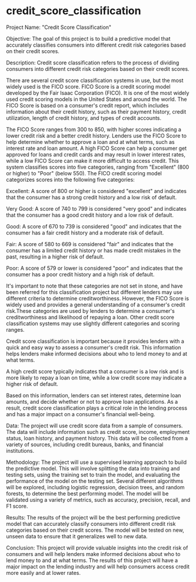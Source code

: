 # credit_score_classification

Project Name: "Credit Score Classification"

Objective: The goal of this project is to build a predictive model that accurately classifies consumers into different credit risk categories based on their credit scores.

Description: Credit score classification refers to the process of dividing consumers into different credit risk categories based on their credit scores. 

There are several credit score classification systems in use, but the most widely used is the FICO score. 
FICO Score is a credit scoring model developed by the Fair Isaac Corporation (FICO). It is one of the most widely used credit scoring models in the United States and around the world. 
The FICO Score is based on a consumer's credit report, which includes information about their credit history, such as their payment history, credit utilization, length of credit history, and types of credit accounts. 

The FICO Score ranges from 300 to 850, with higher scores indicating a lower credit risk and a better credit history. 
Lenders use the FICO Score to help determine whether to approve a loan and at what terms, such as interest rate and loan amount. 
A high FICO Score can help a consumer get approved for loans and credit cards and may result in lower interest rates, while a low FICO Score can make it more difficult to access credit.
This system classifies scores into five categories, ranging from "Excellent" (800 or higher) to "Poor" (below 550). 
The FICO credit scoring model categorizes scores into the following five categories:

Excellent: A score of 800 or higher is considered "excellent" and indicates that the consumer has a strong credit history and a low risk of default.

Very Good: A score of 740 to 799 is considered "very good" and indicates that the consumer has a good credit history and a low risk of default.

Good: A score of 670 to 739 is considered "good" and indicates that the consumer has a fair credit history and a moderate risk of default.

Fair: A score of 580 to 669 is considered "fair" and indicates that the consumer has a limited credit history or has made credit mistakes in the past, resulting in a higher risk of default.

Poor: A score of 579 or lower is considered "poor" and indicates that the consumer has a poor credit history and a high risk of default.

It's important to note that these categories are not set in stone, and have been referred for this classification project but different lenders may use different criteria to determine creditworthiness. However, the FICO Score is widely used and provides a general understanding of a consumer's credit risk.These categories are used by lenders to determine a consumer's creditworthiness and likelihood of repaying a loan. Other credit score classification systems may use slightly different categories and scoring ranges.

Credit score classification is important because it provides lenders with a quick and easy way to assess a consumer's credit risk. This information helps lenders make informed decisions about who to lend money to and at what terms. 

A high credit score typically indicates that a consumer is a low risk and is more likely to repay a loan on time, while a low credit score may indicate a higher risk of default. 

Based on this information, lenders can set interest rates, determine loan amounts, and decide whether or not to approve loan applications. As a result, credit score classification plays a critical role in the lending process and has a major impact on a consumer's financial well-being.


Data: The project will use credit score data from a sample of consumers. The data will include information such as credit score, income, employment status, loan history, and payment history. This data will be collected from a variety of sources, including credit bureaus, banks, and financial institutions.

Methodology: The project will use a supervised learning approach to build the predictive model. This will involve splitting the data into training and testing sets, using the training set to train the model, and evaluating the performance of the model on the testing set. Several different algorithms will be explored, including logistic regression, decision trees, and random forests, to determine the best performing model. The model will be validated using a variety of metrics, such as accuracy, precision, recall, and F1 score.

Results: The results of the project will be the best performing predictive model that can accurately classify consumers into different credit risk categories based on their credit scores. The model will be tested on new, unseen data to ensure that it generalizes well to new data.

Conclusion: This project will provide valuable insights into the credit risk of consumers and will help lenders make informed decisions about who to lend money to and at what terms. The results of this project will have a major impact on the lending industry and will help consumers access credit more easily and at lower rates.
